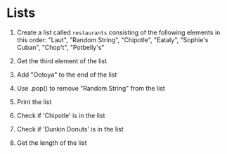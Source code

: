 # Lists

1. Create a list called `restaurants` consisting of the following elements in this order:
"Laut", "Random String", "Chipotle", "Eataly", "Sophie's Cuban", "Chop't", "Potbelly's"

2. Get the third element of the list

3. Add "Ootoya" to the end of the list

4. Use .pop() to remove "Random String" from the list

5. Print the list

6. Check if 'Chipotle' is in the list

7. Check if 'Dunkin Donuts' is in the list

8. Get the length of the list